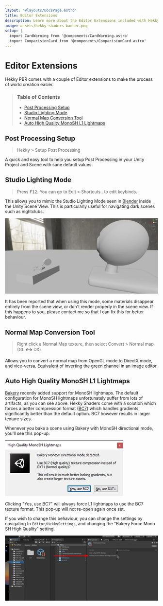 ```yaml
---
layout: '@layouts/DocsPage.astro'
title: Editor Extensions
description: Learn more about the Editor Extensions included with Hekky Shaders
image: assets/hekky-shaders-banner.png
setup: | 
  import CardWarning from '@components/CardWarning.astro'
  import ComparisionCard from '@components/ComparisionCard.astro'
---
```

# Editor Extensions

Hekky PBR comes with a couple of Editor extensions to make the process of world creation easier.

> ### Table of Contents
> 
> - [Post Processing Setup](#post-processing-setup)
> - [Studio Lighting Mode](#studio-lighting-mode)
> - [Normal Map Conversion Tool](#normal-map-conversion-tool)
> - [Auto High Quality MonoSH L1 Lightmaps](#auto-high-quality-monosh-l1-lightmaps)

## Post Processing Setup

> Hekky > Setup Post Processing

A quick and easy tool to help you setup Post Processing in your Unity Project and Scene with sane default values.

<ComparisionCard beforeSrc="/shared/img/post-off.webp" beforeTxt="Post Processing Off" afterSrc="/shared/img/post-on.webp" afterTxt="Post Processing On" color="#fff"/>

## Studio Lighting Mode

> Press <kbd>F12</kbd>. You can go to Edit > Shortcuts.. to edit keybinds.

This allows you to mimic the Studio Lighting Mode seen in [Blender](https://blender.org/) inside the Unity Scene View. This is particularly useful for navigating dark scenes such as nightclubs.

![Studio Lighting](/shared/img/studio-lighting.webp)

<CardWarning title="Materials Disappearing">
It has been reported that when using this mode, some materials disappear entirely from the scene view, or don't render properly in the scene view. If this happens to you, please contact me so that I can fix this for better behaviour.
</CardWarning>

## Normal Map Conversion Tool

> Right click a Normal Map texture, then select Convert > Normal map (GL 🡸🡺 DX)

Allows you to convert a normal map from OpenGL mode to DirectX mode, and vice-versa. Equivalent of inverting the green channel in an image editor.

## Auto High Quality MonoSH L1 Lightmaps

<ComparisionCard beforeSrc="/shared/img/bakery-monosh-lq.webp" beforeTxt="MonoSH (Normal Quality)" afterSrc="/shared/img/bakery-monosh-hq.webp" afterTxt="MonoSH (High Quality)" color="#000" />

[Bakery](https://assetstore.unity.com/packages/tools/level-design/bakery-gpu-lightmapper-122218) recently added support for MonoSH lightmaps. The default configuration for MonoSH lightmaps unfortunately suffer from lots of artifacts, as you can see above. Hekky Shaders come with a solution which forces a better compression format ([BC7](https://docs.microsoft.com/en-us/windows/win32/direct3d11/bc7-format)) which handles gradients significantly better than the default option. BC7 however results in larger texture sizes.

Whenever you bake a scene using Bakery with MonoSH directional mode, you'll see this pop-up:

![MonoSH popup](/en/monosh-popup.webp)

Clicking "Yes, use BC7" will always force L1 lightmaps to use the BC7 texture format. This pop-up will not re-open again once set.

If you wish to change this behaviour, you can change the settings by navigating to `Editor/HekkySettings`, and changing the "Bakery Force Mono SH High Quality" setting.

![Hekky Settings Bakery Force MonoSH](/en/hekky-settings-monosh.webp)